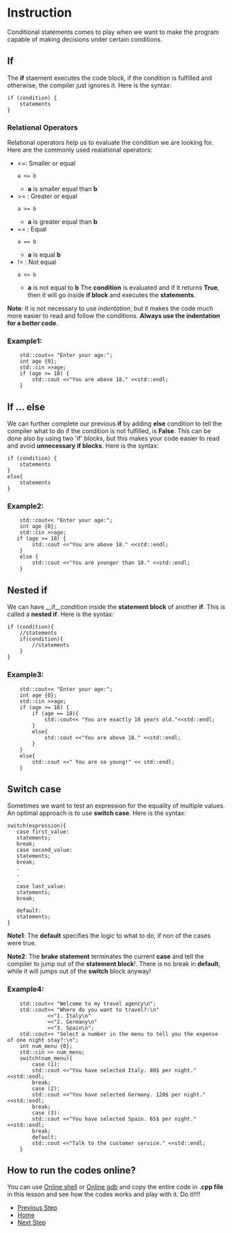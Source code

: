 # Instruction

Conditional statements comes to play when we want to make the program capable of making decisions under certain conditions. 

## If

The __if__ staement executes the code block, if the condition is fulfilled and otherwise, the compiler just ignores it. Here is the syntax:

```
if (condition) {
    statements
}
```
### Relational Operators
Relational operators help us to evaluate the condition we are looking for. Here are the commonly used realational operators: 
- <=: Smaller or equal 
    ```
    a <= b 
    ```
    - **a** is smaller equal than **b**
- \>= : Greater or equal
    ```
    a >= b 
    ```
    - **a** is greater equal than **b**
- == : Equal
    ```
    a == b 
    ```
    - **a** is equal **b**
- != : Not equal
    ```
    a <= b 
    ```
    - **a** is not equal to **b**
The **condition** is evaluated and if it returns **True**, then it will go inside **if block** and executes the **statements**.


__Note__: It is not necessary to use _indentation_, but it makes the code much more easier to read and follow the conditions. **Always use the indentation for a better code**.
### Example1:
```
    std::cout<< "Enter your age:";
    int age {0};
    std::cin >>age;
    if (age >= 18) {
        std::cout <<"You are above 18." <<std::endl;
    }
```
## If ... else

We can further complete our previous __if__ by adding __else__ condition to tell the compiler  what to do if the condition is not fulfilled, is **False**. This can be done also by using two 'if' blocks, but this makes your code easier to read and avoid __unnecessary if blocks__. Here is the syntax:

```
if (condition) {
    statements
}
else{
    statements
}
```
### Example2:
```
    std::cout<< "Enter your age:";
    int age {0};
    std::cin >>age;
   if (age >= 18) {
        std::cout <<"You are above 18." <<std::endl;
    }
    else {
        std::cout <<"You are younger than 18." <<std::endl;
    }
```
## Nested if

We can have __if__condition inside the __statement block__ of another __if__. This is called a __nested if__. Here is the syntax:
```
if (condition){
    //statements
    if(condition){
        //statements
    }
}
```
### Example3:
```
    std::cout<< "Enter your age:";
    int age {0};
    std::cin >>age;
    if (age >= 18) {
        if (age == 18){
            std::cout<< "You are exactly 18 years old."<<std::endl;
        }
        else{
            std::cout <<"You are above 18." <<std::endl;    
        }
    }    
    else{
        std::cout <<" You are so young!" << std::endl;
    }
```
## Switch case
Sometimes we want to test an expression for the equality of multiple values. An optimal approach is to use __switch case__. Here is the syntax:
```
switch(expression){
   case first_value:
   statements;
   break;
   case second_value:
   statements;
   break;
   .
   .
   .
   case last_value:
   statements;
   break;

   default:
   statements;
}
```
__Note1__: The __default__ specifies the logic to what to do, if non of the cases were true.


__Note2__: The **brake statement** terminates the current **case** and tell the compiler to jump out of the **statement block**!. There is no break in **default**, while it will jumps out of the **switch** block anyway! 
### Example4:
```
    std::cout<< "Welcome to my travel agency\n";
    std::cout<< "Where do you want to travel?:\n"
             <<"1. Italy\n"
             <<"2. Germany\n"
             <<"3. Spain\n";
    std::cout<< "Select a number in the menu to tell you the expense of one night stay?:\n";
    int num_menu {0};
    std::cin >> num_menu;
    switch(num_menu){
        case (1):
        std::cout <<"You have selected Italy. 80$ per night." <<std::endl;
        break;
        case (2):
        std::cout <<"You have selected Germany. 120$ per night." <<std::endl;
        break;
        case (3):
        std::cout <<"You have selected Spain. 65$ per night." <<std::endl;
        break;
        default:
        std::cout <<"Talk to the customer service." <<std::endl;
    }        
```
## How to run the codes online?
You can use [Online shell](http://cpp.sh/) or [Online gdb](https://www.onlinegdb.com/online_c++_compiler) and copy the entire code in **.cpp file** in this lesson and see how the codes works and play with it. Do it!!!!
- [Previous Step](https://github.com/Mahdi-Javadi/Learn-cPlusPlus-efficiently/tree/master/Day4)
- [Home](https://github.com/Mahdi-Javadi/Learn-cPlusPlus-efficiently)
- [Next Step](https://github.com/Mahdi-Javadi/Learn-cPlusPlus-efficiently/tree/master/Day6)

